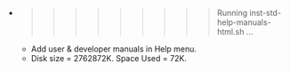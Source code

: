 * >>>>>>>>> Running inst-std-help-manuals-html.sh ...
  * Add user & developer manuals in Help menu.
  * Disk size = 2762872K. Space Used = 72K.
